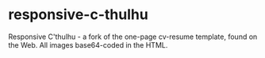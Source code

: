 # responsive-c-thulhu
Responsive C'thulhu - a fork of the one-page cv-resume template, found on the Web.
All images base64-coded in the HTML.
